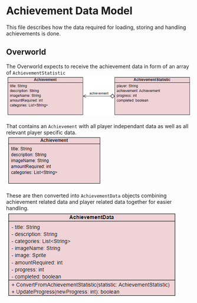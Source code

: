 # Achievement Data Model

This file describes how the data required for loading, storing and handling achievements is done.

## Overworld

The Overworld expects to receive the achievement data in form of an array of `AchievementStatistic`  
![AchievementStatisitc](assets/achievement-statistic.webp)

That contains an `Achievement` with all player independant data as well as all relevant player specific data.  
![Achievement](assets/achievement.webp)

These are then converted into `AchievementData` objects combining achievement related data and player related data together for easier handling.  
![AchievementData](assets/achievement-data.webp)
